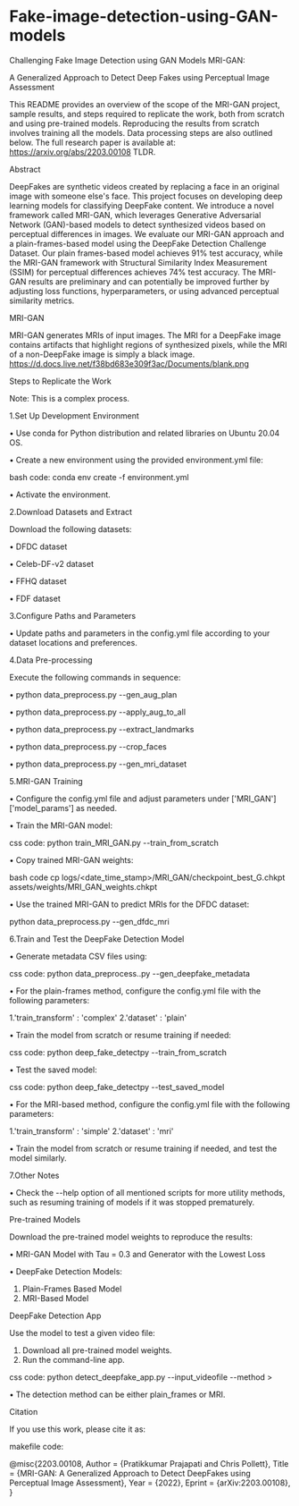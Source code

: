 # Fake-image-detection-using-GAN-models
 Challenging Fake Image Detection using GAN Models
MRI-GAN: 

A Generalized Approach to Detect Deep Fakes using Perceptual Image Assessment

This README provides an overview of the scope of the MRI-GAN project, sample results, and steps required to replicate the work, both from scratch and using pre-trained models. Reproducing the results from scratch involves training all the models. Data processing steps are also outlined below.
The full research paper is available at:  https://arxiv.org/abs/2203.00108
TLDR.


Abstract

DeepFakes are synthetic videos created by replacing a face in an original image with someone else's face. This project focuses on developing deep learning models for classifying DeepFake content. We introduce a novel framework called MRI-GAN, which leverages Generative Adversarial Network (GAN)-based models to detect synthesized videos based on perceptual differences in images. We evaluate our MRI-GAN approach and a plain-frames-based model using the DeepFake Detection Challenge Dataset. Our plain frames-based model achieves 91% test accuracy, while the MRI-GAN framework with Structural Similarity Index Measurement (SSIM) for perceptual differences achieves 74% test accuracy. The MRI-GAN results are preliminary and can potentially be improved further by adjusting loss functions, hyperparameters, or using advanced perceptual similarity metrics.


MRI-GAN

MRI-GAN generates MRIs of input images. The MRI for a DeepFake image contains artifacts that highlight regions of synthesized pixels, while the MRI of a non-DeepFake image is simply a black image.
https://d.docs.live.net/f38bd683e309f3ac/Documents/blank.png

 
Steps to Replicate the Work

Note: This is a complex process.

1.Set Up Development Environment

•	Use conda for Python distribution and related libraries on Ubuntu 20.04 OS.

•	Create a new environment using the provided environment.yml file:

bash code:
conda env create -f environment.yml

•	Activate the environment.

2.Download Datasets and Extract

Download the following datasets:

•	DFDC dataset

•	Celeb-DF-v2 dataset

•	FFHQ dataset

•	FDF dataset

3.Configure Paths and Parameters

•	Update paths and parameters in the config.yml file according to your dataset locations and preferences.

4.Data Pre-processing

Execute the following commands in sequence:

•	python data_preprocess.py --gen_aug_plan

•	python data_preprocess.py --apply_aug_to_all

•	python data_preprocess.py --extract_landmarks

•	python data_preprocess.py --crop_faces

•	python data_preprocess.py --gen_mri_dataset

5.MRI-GAN Training

•	Configure the config.yml file and adjust parameters under ['MRI_GAN']['model_params'] as needed.

•	Train the MRI-GAN model:

css code:
python train_MRI_GAN.py --train_from_scratch

•	Copy trained MRI-GAN weights:

bash code 
cp logs/<date_time_stamp>/MRI_GAN/checkpoint_best_G.chkpt assets/weights/MRI_GAN_weights.chkpt

•	Use the trained MRI-GAN to predict MRIs for the DFDC dataset:

python data_preprocess.py --gen_dfdc_mri

6.Train and Test the DeepFake Detection Model

•	Generate metadata CSV files using:

css code:
python data_preprocess..py  --gen_deepfake_metadata 

•	For the plain-frames method, configure the config.yml file with the following parameters:

1.'train_transform' : 'complex'
2.'dataset' : 'plain'

•	Train the model from scratch or resume training if needed:

css code:
python deep_fake_detectpy --train_from_scratch 

•	Test the saved model:

css code:
python deep_fake_detectpy --test_saved_model <path> 

•	For the MRI-based method, configure the config.yml file with the following parameters:

1.'train_transform' : 'simple'
2.'dataset' : 'mri'

•	Train the model from scratch or resume training if needed, and test the model similarly.

7.Other Notes

•	Check the --help option of all mentioned scripts for more utility methods, such as resuming training of models if it was stopped prematurely.

Pre-trained Models

Download the pre-trained model weights to reproduce the results:

•	MRI-GAN Model with Tau = 0.3 and Generator with the Lowest Loss

•	DeepFake Detection Models:
1.	Plain-Frames Based Model
2.	MRI-Based Model

DeepFake Detection App

Use the model to test a given video file:
1.	Download all pre-trained model weights.
2.	Run the command-line app.
   
css code:
python detect_deepfake_app.py --input_videofile <path to video file> --method <detection method>> 

•	The detection method can be either plain_frames or MRI.


Citation

If you use this work, please cite it as:

makefile code:

@misc{2203.00108,
Author = {Pratikkumar Prajapati and Chris Pollett},
Title = {MRI-GAN: A Generalized Approach to Detect DeepFakes using Perceptual Image Assessment},
Year = {2022},
Eprint = {arXiv:2203.00108},
}

